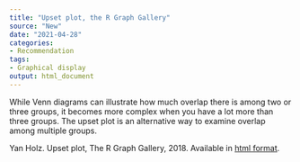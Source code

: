 ```yaml
---
title: "Upset plot, the R Graph Gallery"
source: "New"
date: "2021-04-28"
categories:
- Recommendation
tags:
- Graphical display
output: html_document
---
```


While Venn diagrams can illustrate how much overlap there is among two or three groups, it becomes more complex when you have a lot more than three groups. The upset plot is an alternative way to examine overlap among multiple groups.

<!--more-->

Yan Holz. Upset plot, The R Graph Gallery, 2018. Available in [html format][hol01].

[hol01]: https://www.r-graph-gallery.com/upset-plot.html
